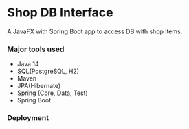 # Shop DB Interface
A JavaFX with Spring Boot app to access DB with shop items.
### Major tools used
- Java 14
- SQL(PostgreSQL, H2)
- Maven
- JPA(Hibernate)
- Spring (Core, Data, Test)
- Spring Boot
### Deployment
